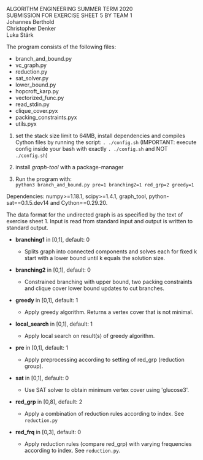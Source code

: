 ALGORITHM ENGINEERING SUMMER TERM 2020  
SUBMISSION FOR EXERCISE SHEET 5 BY TEAM 1  
	Johannes Berthold  
	Christopher Denker  
	Luka Stärk  

The program consists of the following files:
* branch_and_bound.py
* vc_graph.py
* reduction.py
* sat_solver.py
* lower_bound.py
* hopcroft_karp.py
* vectorized_func.py
* read_stdin.py
* clique_cover.pyx
* packing_constraints.pyx
* utils.pyx

1. set the stack size limit to 64MB, install dependencies and compiles Cython files by running the script: `. ./config.sh`
(IMPORTANT: execute config inside your bash with exactly `. ./config.sh` and NOT `./config.sh`)

2. install *graph-tool* with a package-manager	
3. Run the program with:  
    `python3 branch_and_bound.py pre=1 branching2=1 red_grp=2 greedy=1`
    
 Dependencies: numpy>=1.18.1, scipy>=1.4.1, graph_tool, python-sat==0.1.5.dev14 and Cython==0.29.20.

The data format for the undirected graph is as specified by the text of exercise sheet 1.
Input is read from standard input and output is written to standard output.

* **branching1** in [0,1], default: 0
    - Splits graph into connected components and solves each for fixed k start with a lower bound until k equals the solution size. 

* **branching2** in [0,1], default: 0
    - Constrained branching with upper bound, two packing constraints and clique cover lower bound updates to cut branches. 

* **greedy** in [0,1], default: 1
  - Apply greedy algorithm. Returns a vertex cover that is not minimal.

* **local_search** in [0,1], default: 1
  - Apply local search on result(s) of greedy algorithm.

* **pre** in [0,1], default: 1
  - Apply preprocessing according to setting of red_grp (reduction group).

* **sat** in [0,1], default: 0
  - Use SAT solver to obtain minimum vertex cover using 'glucose3'.

* **red_grp** in [0,8], default: 2
  - Apply a combination of reduction rules according to index. See `reduction.py`

* **red_frq** in [0,3], default: 0
  - Apply reduction rules (compare red_grp) with varying frequencies according to index. See `reduction.py`.
    